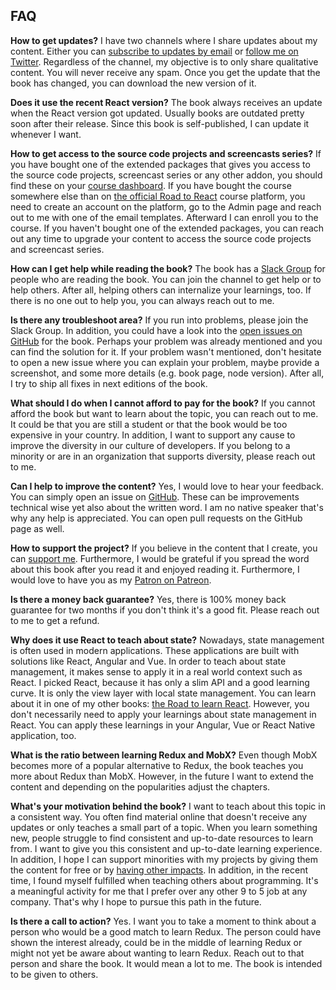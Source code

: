 ## FAQ

**How to get updates?** I have two channels where I share updates about my content. Either you can [subscribe to updates by email](https://www.getrevue.co/profile/rwieruch) or [follow me on Twitter](https://twitter.com/rwieruch). Regardless of the channel, my objective is to only share qualitative content. You will never receive any spam. Once you get the update that the book has changed, you can download the new version of it.

**Does it use the recent React version?** The book always receives an update when the React version got updated. Usually books are outdated pretty soon after their release. Since this book is self-published, I can update it whenever I want.

**How to get access to the source code projects and screencasts series?** If you have bought one of the extended packages that gives you access to the source code projects, screencast series or any other addon, you should find these on your [course dashboard](https://roadtoreact.com/my-courses). If you have bought the course somewhere else than on [the official Road to React](https://roadtoreact.com) course platform, you need to create an account on the platform, go to the Admin page and reach out to me with one of the email templates. Afterward I can enroll you to the course. If you haven't bought one of the extended packages, you can reach out any time to upgrade your content to access the source code projects and screencast series.

**How can I get help while reading the book?** The book has a [Slack Group](https://slack-the-road-to-learn-react.wieruch.com/) for people who are reading the book. You can join the channel to get help or to help others. After all, helping others can internalize your learnings, too. If there is no one out to help you, you can always reach out to me.

**Is there any troubleshoot area?** If you run into problems, please join the Slack Group. In addition, you could have a look into the [open issues on GitHub](https://github.com/rwieruch/taming-the-state-in-react/issues) for the book. Perhaps your problem was already mentioned and you can find the solution for it. If your problem wasn't mentioned, don't hesitate to open a new issue where you can explain your problem, maybe provide a screenshot, and some more details (e.g. book page, node version). After all, I try to ship all fixes in next editions of the book.

**What should I do when I cannot afford to pay for the book?** If you cannot afford the book but want to learn about the topic, you can reach out to me. It could be that you are still a student or that the book would be too expensive in your country. In addition, I want to support any cause to improve the diversity in our culture of developers. If you belong to a minority or are in an organization that supports diversity, please reach out to me.

**Can I help to improve the content?** Yes, I would love to hear your feedback. You can simply open an issue on [GitHub](https://github.com/rwieruch/taming-the-state-in-react). These can be improvements technical wise yet also about the written word. I am no native speaker that's why any help is appreciated. You can open pull requests on the GitHub page as well.

**How to support the project?** If you believe in the content that I create, you can [support me](https://www.robinwieruch.de/about/). Furthermore, I would be grateful if you spread the word about this book after you read it and enjoyed reading it. Furthermore, I would love to have you as my [Patron on Patreon](https://www.patreon.com/rwieruch).

**Is there a money back guarantee?** Yes, there is 100% money back guarantee for two months if you don't think it's a good fit. Please reach out to me to get a refund.

**Why does it use React to teach about state?** Nowadays, state management is often used in modern applications. These applications are built with solutions like React, Angular and Vue. In order to teach about state management, it makes sense to apply it in a real world context such as React. I picked React, because it has only a slim API and a good learning curve. It is only the view layer with local state management. You can learn about it in one of my other books: [the Road to learn React](https://www.robinwieruch.de/the-road-to-learn-react/). However, you don't necessarily need to apply your learnings about state management in React. You can apply these learnings in your Angular, Vue or React Native application, too.

**What is the ratio between learning Redux and MobX?** Even though MobX becomes more of a popular alternative to Redux, the book teaches you more about Redux than MobX. However, in the future I want to extend the content and depending on the popularities adjust the chapters.

**What's your motivation behind the book?** I want to teach about this topic in a consistent way. You often find material online that doesn't receive any updates or only teaches a small part of a topic. When you learn something new, people struggle to find consistent and up-to-date resources to learn from. I want to give you this consistent and up-to-date learning experience. In addition, I hope I can support minorities with my projects by giving them the content for free or by [having other impacts](https://www.robinwieruch.de/giving-back-by-learning-react/). In addition, in the recent time, I found myself fulfilled when teaching others about programming. It's a meaningful activity for me that I prefer over any other 9 to 5 job at any company. That's why I hope to pursue this path in the future.

**Is there a call to action?** Yes. I want you to take a moment to think about a person who would be a good match to learn Redux. The person could have shown the interest already, could be in the middle of learning Redux or might not yet be aware about wanting to learn Redux. Reach out to that person and share the book. It would mean a lot to me. The book is intended to be given to others.
